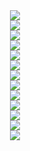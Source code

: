 <div align="center">
  <div>
    <img src="https://github.com/user-attachments/assets/606008c6-a5b4-4306-bd0b-9b97f65b9124">
  </div>
  <div>
    <img src="https://github.com/user-attachments/assets/8c2c9599-313b-4c06-9fa3-25cdd07ca508">
  </div>
  <div>
    <img src="https://github.com/user-attachments/assets/98e5656e-788f-425f-b9e7-7a9e6a631cd0">
  </div>
  <div>
    <img src="https://github.com/user-attachments/assets/b601e794-6a80-4817-89d2-d1d103f39ed9">
  </div>
  <div>
    <img src="https://github.com/user-attachments/assets/c1d2c3fa-38da-470e-b5a0-7498d984c053">
  </div>
  <div>
    <img src="https://github.com/user-attachments/assets/4e6043f1-ee1a-491f-8c02-48bb063b56d9">
  </div>
  <div>
    <img src="https://github.com/user-attachments/assets/ec0163f5-ad90-4a4a-82dd-a3dfe77785b1">
  </div>
  <div>
    <img src="https://github.com/user-attachments/assets/53d9137e-75a7-460b-9107-270cfa295cf4">
  </div>
  <div>
    <img src="https://github.com/user-attachments/assets/a60f98c1-ffca-455f-ab70-0144c9e614df">
  </div>
  <div>
    <img src="https://github.com/user-attachments/assets/ea081138-901e-4456-bd2b-cf5f4da86535">
  </div>
  <div>
    <img src="https://github.com/user-attachments/assets/32369644-3563-404d-b045-8b9b0320bf03">
  </div>
  <div>
    <img src="https://github.com/user-attachments/assets/9088de11-7e38-47e4-ab4e-038b84ed4e39">
  </div>
  <div>
    <img src="https://github.com/user-attachments/assets/d5bd1e5d-b999-4786-a1df-90e65dca35b2">
  </div>
</div>

